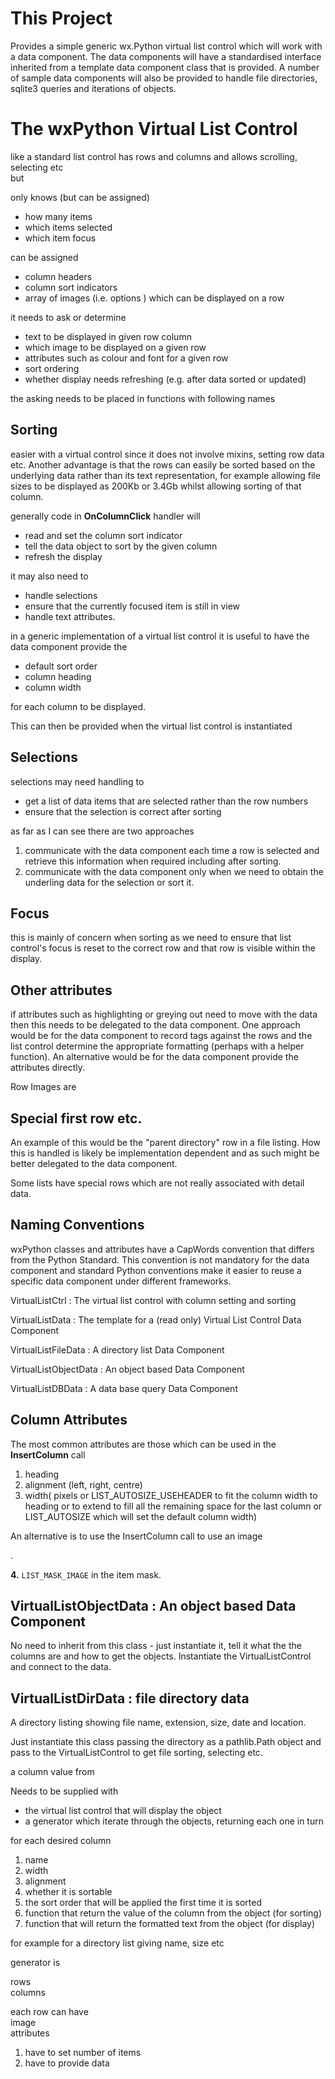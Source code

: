 # This Project

Provides a simple generic wx.Python virtual list control which will work with a data component.  The data components will have a standardised interface inherited from a template data component class that is provided.  A number of sample data components will also be provided to handle file directories, sqlite3 queries and iterations of objects.

# The wxPython Virtual List Control

like a standard list control has rows and columns and allows scrolling, selecting etc  
but

only knows (but can be assigned)

* how many items
* which items selected
* which item focus

can be assigned

* column headers
* column sort indicators
* array of images (i.e. options ) which can be displayed on a row

it needs to ask or determine

* text to be displayed in given row column
* which image to be displayed on a given row
* attributes such as colour and font for a given row
* sort ordering
* whether display needs refreshing (e.g. after data sorted or updated)

the asking needs to be placed in functions with following names

## Sorting

easier with a virtual control since it does not involve mixins, setting row data etc. Another advantage is that the rows can easily be sorted based on the underlying data rather than its text representation, for example allowing file sizes to be displayed as 200Kb or 3.4Gb whilst allowing sorting of that column.

generally code in **OnColumnClick** handler will

* read and set the column sort indicator
* tell the data object to sort by the given column
* refresh the display

it may also need to

* handle selections
* ensure that the currently focused item is still in view
* handle text attributes.

in a generic implementation of a virtual list control it is useful to have the data component provide the

* default sort order
* column heading
* column width

for each column to be displayed.

This can then be provided when the virtual list control is instantiated

## Selections

selections may need handling to

* get a list of data items that are selected rather than the row numbers
* ensure that the selection is correct after sorting

as far as I can see there are two approaches

1. communicate with the data component each time a row is selected and retrieve this information when required including after sorting.
2. communicate with the data component only when we need to obtain the underling data for the selection or sort it.

## Focus

this is mainly of concern when sorting as we need to ensure that list control's focus is reset to the correct row and that row is visible within the display.

## Other attributes

if attributes such as highlighting or greying out need to move with the data then this needs to be delegated to the data component. One approach would be for the data component to record tags against the rows and the list control determine the appropriate formatting (perhaps with a helper function). An alternative would be for the data component provide the attributes directly.

Row Images are

## Special first row etc.

An example of this would be the "parent directory" row in a file listing. How this is handled is likely be implementation dependent and as such might be better delegated to the data component.

Some lists have special rows which are not really associated with detail data.

## Naming Conventions

wxPython classes and attributes have a CapWords convention that differs from the Python Standard. This convention is not mandatory for the data component and standard Python conventions make it easier to reuse a specific data component under different frameworks.

VirtualListCtrl : The virtual list control with column setting and sorting

VirtualListData : The template for a (read only) Virtual List Control Data Component

VirtualListFileData : A directory list Data Component

VirtualListObjectData : An object based Data Component

VirtualListDBData : A data base query Data Component

## Column Attributes

The most common attributes are those which can be used in the **InsertColumn** call

1. heading
2. alignment (left, right, centre)
3. width( pixels or LIST\_AUTOSIZE\_USEHEADER to fit the column width to heading or to extend to fill all the remaining space for the last column or LIST\_AUTOSIZE which will set the default column width)

An alternative is to use the InsertColumn call to use an image

.

**4.** `LIST_MASK_IMAGE` in the item mask.

## VirtualListObjectData : An object based Data Component

  
No need to inherit from this class - just instantiate it, tell it what the the columns are and how to get the objects.  Instantiate the VirtualListControl and connect to the data.


## VirtualListDirData : file directory data

A directory listing showing file name, extension, size, date and location.  

Just instantiate this class passing the directory as a pathlib.Path object and pass to the VirtualListControl to get file sorting, selecting etc.     




  a column value  from 

  

Needs to be supplied with

  

  

* the virtual list control that will display the object
* a generator which iterate through the objects, returning each one in turn

  

for each desired column

  

1. name
2. width
3. alignment
4. whether it is sortable
5. the sort order that will be applied the first time it is sorted
6. function that return the value of the column from the object (for sorting)
7. function that will return the formatted text from the  object (for display)

  

for example for a directory list giving name, size etc

  

generator is  

  

  

  

  

  

  

  

  

  

  

  

  

  

  

  

  

  

  

  

  

  

  

  

  

  

  

  

  

  

  

  

  

  

  

  

  

  

  

  

  

  

  

  

  

  

  

  

  

  

  

  

  

  

  

  

  

  

  

  

  

  

  

  

  

  

  

  

  

  

  

  

  

  

  

  

  

  

  

  

  

  

  

  

  

  

  

  

  

  

  

  

  

  

  

  

  

rows  
columns

each row can have  
image  
attributes

1. have to set number of items
2. have to provide data

